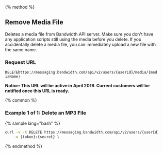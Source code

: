 {% method %}

## Remove Media File
Deletes a media file from Bandwidth API server. Make sure you don't have any application scripts still using the media before you delete. If you accidentally delete a media file, you can immediately upload a new file with the same name.

### Request URL

<code class="delete">DELETE</code>`https://messaging.bandwidth.com/api/v2/users/{userId}/media/{mediaName}`

**Notice: This URL will be active in April 2019. Current customers will be notified once this URL is ready.**

{% common %}

### Example 1 of 1: Delete an MP3 File

{% sample lang="bash" %}

```bash
curl -v -X DELETE https://messaging.bandwidth.com/api/v2/users/{userId}/media/{mediaName} \
	-u {token}:{secret} \
```
{% endmethod %}
